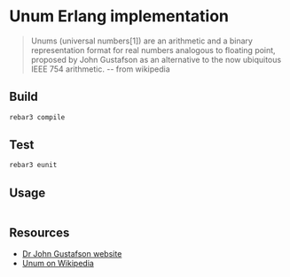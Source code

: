 # Unum Erlang implementation

> Unums (universal numbers[1]) are an arithmetic and a binary
> representation format for real numbers analogous to floating point,
> proposed by John Gustafson as an alternative to the now ubiquitous
> IEEE 754 arithmetic.
> -- from wikipedia

## Build

```sh
rebar3 compile
```

## Test

```sh
rebar3 eunit
```

## Usage

```
```

## Resources

 * [Dr John Gustafson website](http://johngustafson.net/unums.html)
 * [Unum on Wikipedia](https://en.wikipedia.org/wiki/Unum_(number_format))

